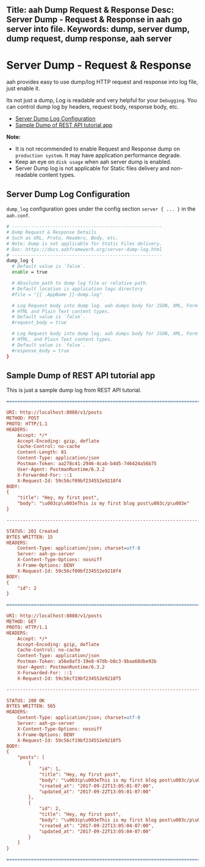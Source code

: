 Title: aah Dump Request & Response
Desc: Server Dump - Request & Response in aah go server into file.
Keywords: dump, server dump, dump request, dump response, aah server
---
# Server Dump - Request & Response

aah provides easy to use dump/log HTTP request and response into log file, just enable it.  

Its not just a dump, Log is readable and very helpful for your `Debugging`. You can control dump log by headers, request body, response body, etc.

  * [Server Dump Log Configuration](#server-dump-log-configuration)
  * [Sample Dump of REST API tutorial app](#sample-dump-of-rest-api-tutorial-app)

<div class="alert alert-info-blue">
<p><strong>Note:</strong>
<ul>
  <li>It is not recommended to enable Request and Response dump on <code>production system</code>. It may have application performance degrade.</li>
  <li>Keep an eye on <code>disk usage</code> when aah server dump is enabled.</li>
  <li>Server Dump log is not applicable for Static files delivery and non-readable content types.</li>
</ul>
</p>
</div>

## Server Dump Log Configuration

`dump_log` configuration goes under the config section `server { ... }` in the `aah.conf`.

```bash
# -------------------------------------------------------
# Dump Request & Response Details
# Such as URL, Proto, Headers, Body, etc.
# Note: Dump is not applicable for Static Files delivery.
# Doc: https://docs.aahframework.org/server-dump-log.html
# -------------------------------------------------------
dump_log {
  # Default value is `false`.
  enable = true

  # Absolute path to dump log file or relative path.
  # Default location is application logs directory
  #file = "{{ .AppName }}-dump.log"

  # Log Request body into dump log. aah dumps body for JSON, XML, Form
  # HTML and Plain Text content types.
  # Default value is `false`.
  #request_body = true

  # Log Request body into dump log. aah dumps body for JSON, XML, Form
  # HTML, and Plain Text content types.
  # Default value is `false`.
  #response_body = true
}
```

## Sample Dump of REST API tutorial app

This is just a sample dump log from REST API tutorial.

```cfg
=======================================================================

URI: http://localhost:8080/v1/posts
METHOD: POST
PROTO: HTTP/1.1
HEADERS:
    Accept: */*
    Accept-Encoding: gzip, deflate
    Cache-Control: no-cache
    Content-Length: 81
    Content-Type: application/json
    Postman-Token: aa278c41-2946-4cab-b4d5-746424a56b75
    User-Agent: PostmanRuntime/6.3.2
    X-Forwarded-For: ::1
    X-Request-Id: 59c56cf09bf234552e9218f4
BODY:
{
    "title": "Hey, my first post",
    "body": "\u003cp\u003eThis is my first blog post\u003c/p\u003e"
}

-----------------------------------------------------------------------

STATUS: 201 Created
BYTES WRITTEN: 15
HEADERS:
    Content-Type: application/json; charset=utf-8
    Server: aah-go-server
    X-Content-Type-Options: nosniff
    X-Frame-Options: DENY
    X-Request-Id: 59c56cf09bf234552e9218f4
BODY:
{
    "id": 2
}

=======================================================================

URI: http://localhost:8080/v1/posts
METHOD: GET
PROTO: HTTP/1.1
HEADERS:
    Accept: */*
    Accept-Encoding: gzip, deflate
    Cache-Control: no-cache
    Content-Type: application/json
    Postman-Token: a56e8af3-19e8-47db-b0c3-9baa68dbe92b
    User-Agent: PostmanRuntime/6.3.2
    X-Forwarded-For: ::1
    X-Request-Id: 59c56cf19bf234552e9218f5

-----------------------------------------------------------------------

STATUS: 200 OK
BYTES WRITTEN: 565
HEADERS:
    Content-Type: application/json; charset=utf-8
    Server: aah-go-server
    X-Content-Type-Options: nosniff
    X-Frame-Options: DENY
    X-Request-Id: 59c56cf19bf234552e9218f5
BODY:
{
    "posts": [
        {
            "id": 1,
            "title": "Hey, my first post",
            "body": "\u003cp\u003eThis is my first blog post\u003c/p\u003e",
            "created_at": "2017-09-22T13:05:01-07:00",
            "updated_at": "2017-09-22T13:05:01-07:00"
        },
        {
            "id": 2,
            "title": "Hey, my first post",
            "body": "\u003cp\u003eThis is my first blog post\u003c/p\u003e",
            "created_at": "2017-09-22T13:05:04-07:00",
            "updated_at": "2017-09-22T13:05:04-07:00"
        }
    ]
}

=======================================================================
```
